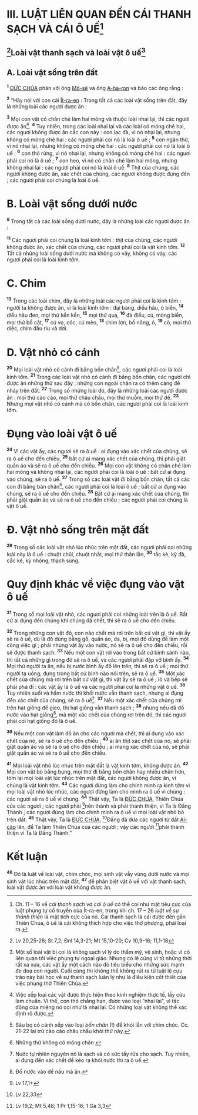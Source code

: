 # III. LUẬT LIÊN QUAN ĐẾN CÁI THANH SẠCH VÀ CÁI Ô UẾ[^1-db5664f4-e7a3-4dd5-93fc-86298f563422]

## [^1@-db5664f4-e7a3-4dd5-93fc-86298f563422]Loài vật thanh sạch và loài vật ô uế[^2-db5664f4-e7a3-4dd5-93fc-86298f563422]

## A. Loài vật sống trên đất
<sup><b>1</b></sup> [ĐỨC CHÚA]() phán với ông [Mô-sê]() và ông [A-ha-ron]() và bảo các ông rằng :

<sup><b>2</b></sup> “Hãy nói với con cái [Ít-ra-en]() : Trong tất cả các loài vật sống trên đất, đây là những loài các ngươi được ăn :

<sup><b>3</b></sup> Mọi con vật có chân chẻ làm hai móng và thuộc loài nhai lại, thì các ngươi được ăn[^3-db5664f4-e7a3-4dd5-93fc-86298f563422]. <sup><b>4</b></sup> Tuy nhiên, trong các loài nhai lại và các loài có móng chẻ hai, các ngươi không được ăn các con này : con lạc đà, vì nó nhai lại, nhưng không có móng chẻ hai : các ngươi phải coi nó là loài ô uế ; <sup><b>5</b></sup> con ngân thử, vì nó nhai lại, nhưng không có móng chẻ hai : các ngươi phải coi nó là loài ô uế ; <sup><b>6</b></sup> con thỏ rừng, vì nó nhai lại, nhưng không có móng chẻ hai : các ngươi phải coi nó là ô uế ; <sup><b>7</b></sup> con heo, vì nó có chân chẻ làm hai móng, nhưng không nhai lại : các ngươi phải coi nó là loài ô uế. <sup><b>8</b></sup> Thịt của chúng, các ngươi không được ăn, xác chết của chúng, các ngươi không được đụng đến ; các ngươi phải coi chúng là loài ô uế.

# B. Loài vật sống dưới nước
<sup><b>9</b></sup> Trong tất cả các loài sống dưới nước, đây là những loài các ngươi được ăn :

<sup><b>11</b></sup> Các ngươi phải coi chúng là loài kinh tởm : thịt của chúng, các ngươi không được ăn, xác chết của chúng, các ngươi phải coi là vật kinh tởm. <sup><b>12</b></sup> Tất cả những loài sống dưới nước mà không có vây, không có vảy, các ngươi phải coi là loài kinh tởm.

# C. Chim
<sup><b>13</b></sup> Trong các loài chim, đây là những loài các ngươi phải coi là kinh tởm : người ta không được ăn, vì là loài kinh tởm : đại bàng, diều hâu, ó biển, <sup><b>14</b></sup> diều hâu đen, mọi thứ kền kền, <sup><b>15</b></sup> mọi thứ quạ, <sup><b>16</b></sup> đà điểu, cú, mòng biển, mọi thứ bồ cắt, <sup><b>17</b></sup> cú vọ, cóc, cú mèo, <sup><b>18</b></sup> chim lợn, bồ nông, ó, <sup><b>19</b></sup> cò, mọi thứ diệc, chim đầu rìu và dơi.

# D. Vật nhỏ có cánh
<sup><b>20</b></sup> Mọi loài vật nhỏ có cánh đi bằng bốn chân[^5-db5664f4-e7a3-4dd5-93fc-86298f563422], các ngươi phải coi là loài kinh tởm. <sup><b>21</b></sup> Trong các loài vật nhỏ có cánh đi bằng bốn chân, các ngươi chỉ được ăn những thứ sau đây : những con ngoài chân ra có thêm càng để nhảy trên đất. <sup><b>22</b></sup> Trong số những loài đó, đây là những loài các ngươi được ăn : mọi thứ cào cào, mọi thứ châu chấu, mọi thứ muỗm, mọi thứ dế. <sup><b>23</b></sup> Nhưng mọi vật nhỏ có cánh mà có bốn chân, các ngươi phải coi là loài kinh tởm.

# Đụng vào loài vật ô uế
<sup><b>24</b></sup> Vì các vật ấy, các ngươi sẽ ra ô uế : ai đụng vào xác chết của chúng, sẽ ra ô uế cho đến chiều, <sup><b>25</b></sup> bất cứ ai mang xác chết của chúng, thì phải giặt quần áo và sẽ ra ô uế cho đến chiều. <sup><b>26</b></sup> Mọi con vật không có chân chẻ làm hai móng và không nhai lại, các ngươi phải coi là loài ô uế : bất cứ ai đụng vào chúng, sẽ ra ô uế. <sup><b>27</b></sup> Trong số các loài vật đi bằng bốn chân, tất cả các con đi bằng bàn chân[^6-db5664f4-e7a3-4dd5-93fc-86298f563422], các ngươi phải coi là loài ô uế ; bất cứ ai đụng vào chúng, sẽ ra ô uế cho đến chiều. <sup><b>28</b></sup> Bất cứ ai mang xác chết của chúng, thì phải giặt quần áo và sẽ ra ô uế cho đến chiều ; các ngươi phải coi chúng là vật ô uế.

# Đ. Vật nhỏ sống trên mặt đất
<sup><b>29</b></sup> Trong số các loài vật nhỏ lúc nhúc trên mặt đất, các ngươi phải coi những loài này là ô uế : chuột chũi, chuột nhắt, mọi thứ thằn lằn, <sup><b>30</b></sup> tắc kè, kỳ đà, cắc ké, kỳ nhông, thạch sùng.

# Quy định khác về việc đụng vào vật ô uế
<sup><b>31</b></sup> Trong số mọi loài vật nhỏ, các ngươi phải coi những loài trên là ô uế. Bất cứ ai đụng đến chúng khi chúng đã chết, thì sẽ ra ô uế cho đến chiều.

<sup><b>32</b></sup> Trong những con vật đó, con nào chết mà rơi trên bất cứ vật gì, thì vật ấy sẽ ra ô uế, dù là đồ dùng bằng gỗ, quần áo, da, bị, mọi đồ dùng để làm một công việc gì ; phải nhúng vật ấy vào nước, nó sẽ ra ô uế cho đến chiều, rồi sẽ được thanh sạch. <sup><b>33</b></sup> Nếu một con vật rơi vào trong bất cứ bình sành nào, thì tất cả những gì trong đó sẽ ra ô uế, và các ngươi phải đập vỡ bình ấy. <sup><b>34</b></sup> Mọi thứ người ta ăn, nếu bị nước bình ấy đổ lên trên, thì sẽ ra ô uế ; mọi thứ người ta uống, đựng trong bất cứ bình nào nói trên, sẽ ra ô uế. <sup><b>35</b></sup> Một xác chết của chúng mà rơi trên bất cứ vật gì, thì vật ấy sẽ ra ô uế ; lò và bếp sẽ phải phá đi : các vật ấy là ô uế và các ngươi phải coi là những vật ô uế. <sup><b>36</b></sup> Tuy nhiên suối và hầm nước thì khối nước vẫn thanh sạch, nhưng ai đụng đến xác chết của chúng, sẽ ra ô uế[^7-db5664f4-e7a3-4dd5-93fc-86298f563422]. <sup><b>37</b></sup> Nếu một xác chết của chúng rơi trên hạt giống để gieo, thì hạt giống vẫn thanh sạch ; <sup><b>38</b></sup> nhưng nếu đã đổ nước vào hạt giống[^8-db5664f4-e7a3-4dd5-93fc-86298f563422], mà một xác chết của chúng rơi trên đó, thì các ngươi phải coi hạt giống đó là ô uế.

<sup><b>39</b></sup> Nếu một con vật làm đồ ăn cho các ngươi mà chết, thì ai đụng vào xác chết của nó, sẽ ra ô uế cho đến chiều ; <sup><b>40</b></sup> ai ăn thịt xác chết của nó, sẽ phải giặt quần áo và sẽ ra ô uế cho đến chiều ; ai mang xác chết của nó, sẽ phải giặt quần áo và sẽ ra ô uế cho đến chiều.

<sup><b>41</b></sup> Mọi loài vật nhỏ lúc nhúc trên mặt đất là vật kinh tởm, không được ăn. <sup><b>42</b></sup> Mọi con vật bò bằng bụng, mọi thứ đi bằng bốn chân hay nhiều chân hơn, tóm lại mọi loài vật lúc nhúc trên mặt đất, các ngươi không được ăn, vì chúng là vật kinh tởm. <sup><b>43</b></sup> Các ngươi đừng làm cho chính mình ra kinh tởm vì mọi loài vật nhỏ lúc nhúc, các ngươi đừng làm cho mình ra ô uế vì chúng : các ngươi sẽ ra ô uế vì chúng. <sup><b>44</b></sup> Thật vậy, Ta là [ĐỨC CHÚA](), Thiên Chúa của các ngươi ; các ngươi phải [^2@-db5664f4-e7a3-4dd5-93fc-86298f563422]nên thánh và phải thánh thiện, vì Ta là Đấng Thánh ; các ngươi đừng làm cho chính mình ra ô uế vì mọi loài vật nhỏ bò trên đất. <sup><b>45</b></sup> Thật vậy, Ta là [ĐỨC CHÚA](), [^3@-db5664f4-e7a3-4dd5-93fc-86298f563422]Đấng đã đưa các ngươi từ đất [Ai-cập]() lên, để Ta làm Thiên Chúa của các ngươi ; vậy các ngươi [^4@-db5664f4-e7a3-4dd5-93fc-86298f563422]phải thánh thiện vì Ta là Đấng Thánh.”

# Kết luận
<sup><b>46</b></sup> Đó là luật về loài vật, chim chóc, mọi sinh vật vẫy vùng dưới nước và mọi sinh vật lúc nhúc trên mặt đất, <sup><b>47</b></sup> để phân biệt vật ô uế với vật thanh sạch, loài vật được ăn với loài vật không được ăn.

[^1-db5664f4-e7a3-4dd5-93fc-86298f563422]: Ch. 11 – 16 về *cái thanh sạch và cái ô uế* có thể coi như mặt tiêu cực của luật phụng tự cổ truyền của Ít-ra-en, trong khi ch. 17 – 26 *luật về sự thánh thiện* là mặt tích cực của nó. Cái thanh sạch là cái được đến gần Thiên Chúa, ô uế là cái không thích hợp cho việc thờ phượng, phải loại ra.
[^2-db5664f4-e7a3-4dd5-93fc-86298f563422]: Một số loài vật bị coi là không sạch vì lý do thẩm mỹ, vệ sinh, hoặc vì có liên quan tới việc phụng tự ngoại giáo. Nhưng có lẽ cũng vì từ những thời rất xa xưa, các vật ấy một cách nào đó tiêu biểu cho những sức mạnh đe doạ con người. Cuối cùng thì không thể không rút ra từ luật lệ cựu trào này bài học về sự thanh sạch luân lý như là điều kiện cốt thiết của việc phụng thờ Thiên Chúa.
[^3-db5664f4-e7a3-4dd5-93fc-86298f563422]: Việc xếp loại các vật được thực hiện theo kinh nghiệm thực tế, lấy cừu làm chuẩn. Vì thế, con thỏ chẳng hạn, được vào loại “nhai lại”, vì tác động của miệng nó coi như là nhai lại. Có những loại vật không thể xác định rõ được.
[^5-db5664f4-e7a3-4dd5-93fc-86298f563422]: Sâu bọ có cánh xếp vào loại *bốn chân* (!) để khỏi lẫn với chim chóc. Cc. 21-22 lại trừ cào cào châu chấu khỏi thứ này.
[^6-db5664f4-e7a3-4dd5-93fc-86298f563422]: Những thứ không có móng chân.
[^7-db5664f4-e7a3-4dd5-93fc-86298f563422]: Nước tự nhiên nguyên nó là sạch và có sức tẩy rửa cho sạch. Tuy nhiên, ai đụng đến xác chết để kéo ra khỏi nước thì ra ô uế.
[^8-db5664f4-e7a3-4dd5-93fc-86298f563422]: Đổ nước vào để nấu mà ăn.
[^1@-db5664f4-e7a3-4dd5-93fc-86298f563422]: Lv 20,25-26; St 7,2; Đnl 14,3-21; Mt 15,10-20; Cv 10,9-16; 11,1-18
[^2@-db5664f4-e7a3-4dd5-93fc-86298f563422]: Lv 17,1+
[^3@-db5664f4-e7a3-4dd5-93fc-86298f563422]: Lv 22,33
[^4@-db5664f4-e7a3-4dd5-93fc-86298f563422]: Lv 19,2; Mt 5,48; 1 Pr 1,15-16; 1 Ga 3,3
